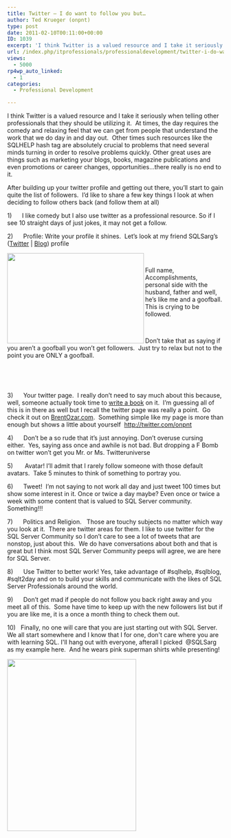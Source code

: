 ```yaml
---
title: Twitter – I do want to follow you but…
author: Ted Krueger (onpnt)
type: post
date: 2011-02-10T00:11:00+00:00
ID: 1039
excerpt: 'I think Twitter is a valued resource and I take it seriously when telling other professionals that they should be utilizing it.  At times, the day requires the comedy and relaxing feel that we can get from people that understand the work that we do day&hellip;'
url: /index.php/itprofessionals/professionaldevelopment/twitter-i-do-want-to/
views:
  - 5000
rp4wp_auto_linked:
  - 1
categories:
  - Professional Development

---
```

I think Twitter is a valued resource and I take it seriously when telling other professionals that they should be utilizing it.  At times, the day requires the comedy and relaxing feel that we can get from people that understand the work that we do day in and day out.  Other times such resources like the SQLHELP hash tag are absolutely crucial to problems that need several minds turning in order to resolve problems quickly. Other great uses are things such as marketing your blogs, books, magazine publications and even promotions or career changes, opportunities…there really is no end to it.

After building up your twitter profile and getting out there, you’ll start to gain quite the list of followers.  I’d like to share a few key things I look at when deciding to follow others back (and follow them at all)

1)      I like comedy but I also use twitter as a professional resource. So if I see 10 straight days of just jokes, it may not get a follow.

2)      Profile: Write your profile it shines.  Let’s look at my friend SQLSarg’s ([Twitter][1] | [Blog][2]) profile

<div class="image_block">
  <a href="/media/blogs/All/-3.png?mtime=1297301765"><img src="/wp-content/uploads/blogs/All/-3.png?mtime=1297301765" alt="" width="318" height="210" align="left" /></a>
</div>

 

Full name, Accomplishments, personal side with the husband, father and well, he’s like me and a goofball.  This is crying to be followed.

 

Don’t take that as saying if you aren’t a goofball you won’t get followers.  Just try to relax but not to the point you are ONLY a goofball.

 

 

3)      Your twitter page.  I really don’t need to say much about this because, well, someone actually took time to [write a book][3] on it.  I’m guessing all of this is in there as well but I recall the twitter page was really a point.  Go check it out on [BrentOzar.com][3].  Something simple like my page is more than enough but shows a little about yourself  http://twitter.com/onpnt

4)      Don’t be a so rude that it’s just annoying. Don’t overuse cursing either.  Yes, saying ass once and awhile is not bad. But dropping a F Bomb on twitter won’t get you Mr. or Ms. Twitteruniverse

5)       Avatar! I’ll admit that I rarely follow someone with those default avatars.  Take 5 minutes to think of something to portray you. 

6)      Tweet!  I’m not saying to not work all day and just tweet 100 times but show some interest in it. Once or twice a day maybe? Even once or twice a week with some content that is valued to SQL Server community. Something!!!

7)      Politics and Religion.   Those are touchy subjects no matter which way you look at it.  There are twitter areas for them. I like to use twitter for the SQL Server Community so I don’t care to see a lot of tweets that are nonstop, just about this.  We do have conversations about both and that is great but I think most SQL Server Community peeps will agree, we are here for SQL Server.

8)      Use Twitter to better work! Yes, take advantage of #sqlhelp, #sqlblog, #sqlt2day and on to build your skills and communicate with the likes of SQL Server Professionals around the world.

9)      Don’t get mad if people do not follow you back right away and you meet all of this.  Some have time to keep up with the new followers list but if you are like me, it is a once a month thing to check them out.

10)   Finally, no one will care that you are just starting out with SQL Server. We all start somewhere and I know that I for one, don't care where you are with learning SQL. I'll hang out with everyone, afterall I picked  @SQLSarg as my example here.  And he wears pink superman shirts while presenting! 

<div class="image_block">
  <a href="/wp-content/uploads/blogs/All/-5.png?mtime=1297303747"><img alt="" src="/wp-content/uploads/blogs/All/-5.png?mtime=1297303747" width="300" height="400" /></a>
</div>

 [1]: http://twitter.com/sqlsarg
 [2]: http://sqlblog.com/blogs/jonathan_kehayias/
 [3]: http://www.brentozar.com/twitter/book/